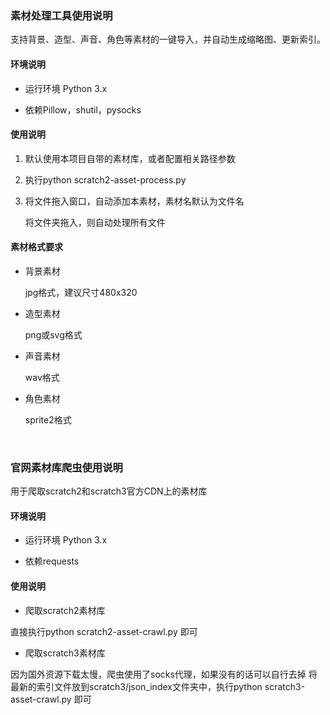 ### 素材处理工具使用说明

支持背景、造型、声音、角色等素材的一键导入，并自动生成缩略图、更新索引。

#### 环境说明

- 运行环境 Python 3.x

- 依赖Pillow，shutil，pysocks



#### 使用说明

1. 默认使用本项目自带的素材库，或者配置相关路径参数

2. 执行python scratch2-asset-process.py

3. 将文件拖入窗口，自动添加本素材，素材名默认为文件名

   将文件夹拖入，则自动处理所有文件

#### 素材格式要求

- 背景素材

  jpg格式，建议尺寸480x320

- 造型素材

  png或svg格式

- 声音素材

  wav格式

- 角色素材

  sprite2格式

  ​


### 官网素材库爬虫使用说明

用于爬取scratch2和scratch3官方CDN上的素材库

#### 环境说明

- 运行环境 Python 3.x


- 依赖requests

#### 使用说明

- 爬取scratch2素材库

直接执行python scratch2-asset-crawl.py 即可

- 爬取scratch3素材库

因为国外资源下载太慢，爬虫使用了socks代理，如果没有的话可以自行去掉
将最新的索引文件放到scratch3/json_index文件夹中，执行python scratch3-asset-crawl.py 即可